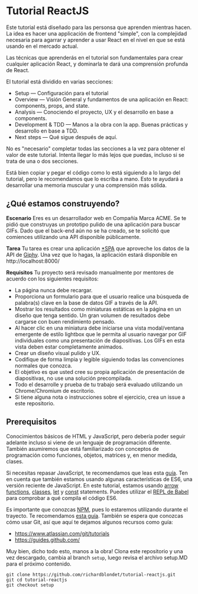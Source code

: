 
# Tutorial ReactJS
Este tutorial está diseñado para las personsa que aprenden mientras hacen. La idea es hacer una applicación de frontend "simple", con la complejidad necesaria para agarrar y aprender a usar React en el nivel en que se está usando en el mercado actual.

Las técnicas que aprenderás en el tutorial son fundamentales para crear cualquier aplicación React, y dominarla te dará una comprensión profunda de React.

El tutorial está dividido en varias secciones:

- Setup — Configuración para el tutorial
- Overview — Visión General y fundamentos de una aplicación en React: components, props, and state.
- Analysis — Conociendo el proyecto, UX y el desarrollo en base a components.
- Development & TDD — Manos a la obra con la app. Buenas prácticas y desarrollo en base a TDD.
- Next steps — Qué sigue después de aquí. 

No es "necesario" completar todas las secciones a la vez para obtener el valor de este tutorial. Intenta llegar lo más lejos que puedas, incluso si se trata de una o dos secciones. 

Está bien copiar y pegar el código como lo está siguiendo a lo largo del tutorial, pero le recomendamos que lo escriba a mano. Esto te ayudará a desarrollar una memoria muscular y una comprensión más sólida.

## ¿Qué estamos construyendo?

**Escenario**
Eres es un desarrollador web en Compañía Marca ACME. Se te pidió que construyas un prototipo pulido de una aplicación para buscar GIFs. Dado que el back-end aún no se ha creado, se te solicitó que comiences utilizando una API disponible públicamente.

**Tarea**
Tu tarea es crear una aplicación [*SPA](https://en.wikipedia.org/wiki/Single-page_application) que aproveche los datos de la API de [Giphy](https://github.com/Giphy/GiphyAPI). Una vez que lo hagas, la aplicación estará disponible en http://localhost:8000/

**Requisitos**
Tu proyecto será revisado manualmente por mentores de acuerdo con los siguientes requisitos:
- La página nunca debe recargar.
- Proporciona un formulario para que el usuario realice una búsqueda de palabra(s) clave en la base de datos GIF a través de la API.
- Mostrar los resultados como miniaturas estáticas en la página en un diseño que tenga sentido. Un gran volumen de resultados debe cargarse con buen rendimiento pensado.
- Al hacer clic en una miniatura debe iniciarse una vista modal/ventana emergente de estilo lightbox que le permita al usuario navegar por GIF individuales como una presentación de diapositivas. Los GIFs en esta vista deben estar completamente animados.
- Crear un diseño visual pulido y UX.
- Codifique de forma limpia y legible siguiendo todas las convenciones normales que conozca.
- El objetivo es que usted cree su propia aplicación de presentación de diapositivas, no use una solución precompilada.
- Todo el desarrolle y prueba de tu trabajo será evaluado utilizando un Chrome/Chromium de escritorio.
- Si tiene alguna nota o instrucciones sobre el ejercicio, crea un issue a este repositorio.


## Prerequisitos
Conocimientos básicos de HTML y JavaScript, pero debería poder seguir adelante incluso si viene de un lenguaje de programación diferente. También asumiremos que está familiarizado con conceptos de programación como funciones, objetos, matrices y, en menor medida, clases.

Si necesitas repasar JavaScript, te recomendamos que leas esta [guía](https://developer.mozilla.org/en-US/docs/Web/JavaScript/A_re-introduction_to_JavaScript). Ten en cuenta que también estamos usando algunas características de ES6, una versión reciente de JavaScript. En este tutorial, estamos usando [arrow functions](https://developer.mozilla.org/en-US/docs/Web/JavaScript/Reference/Functions/Arrow_functions), [classes](https://developer.mozilla.org/en-US/docs/Web/JavaScript/Reference/Classes), [let](https://developer.mozilla.org/en-US/docs/Web/JavaScript/Reference/Statements/let) y [const](https://developer.mozilla.org/en-US/docs/Web/JavaScript/Reference/Statements/const) statements. Puedes utilizar el [REPL de Babel](https://babeljs.io/repl/#?presets=react&code_lz=MYewdgzgLgBApgGzgWzmWBeGAeAFgRgD4AJRBEAGhgHcQAnBAEwEJsB6AwgbgChRJY_KAEMAlmDh0YWRiGABXVOgB0AczhQAokiVQAQgE8AkowAUAcjogQUcwEpeAJTjDgUACIB5ALLK6aRklTRBQ0KCohMQk6Bx4gA) para comprobar a qué compila el código ES6.

Es importante que conozcas [NPM](https://docs.npmjs.com/), pues lo estaremos utilizando durante el trayecto. Te recomendamos [esta guía](https://www.sitepoint.com/beginners-guide-node-package-manager/).
También se espera que conozcas cómo usar Git, así que aquí te dejamos algunos recursos como guía:
- https://www.atlassian.com/git/tutorials
- https://guides.github.com/

Muy bien, dicho todo esto, manos a la obra! Clona este repositorio y una vez descargado, cambia al branch `setup`, luego revisa el archivo setup.MD para el próximo contenido.

    git clone https://github.com/richardblondet/tutorial-reactjs.git
    git cd tutorial-reactjs
    git checkout setup

